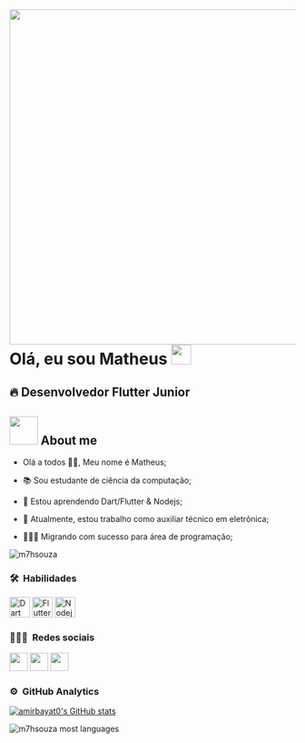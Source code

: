 <img align="right" height="590em" src="https://raw.githubusercontent.com/gist/m7hsouza/edac13a9b9640467eda1f359ffc00984/raw/c3c7b5f00e20bfe156a351a4629062734450b35f/githubcard.svg"/>

<h1>Olá, eu sou Matheus <img src="https://media.giphy.com/media/hvRJCLFzcasrR4ia7z/giphy.gif" width="35"></h1>

<h2> 🔥 Desenvolvedor Flutter Junior </h2>

## <img src = "https://user-images.githubusercontent.com/63050133/156777293-72a6e681-2582-4a9d-ad92-09d1181d47c7.gif" width = 50px height = 50px>  About me

- Olá a todos 👋🏽, Meu nome é Matheus;

- 📚 Sou estudante de ciência da computação;

- 🌱 Estou aprendendo Dart/Flutter & Nodejs;

- 🔭 Atualmente, estou trabalho como auxiliar técnico em eletrônica;

- 🧑🏾‍💻 Migrando com sucesso para área de programação;

<img src="https://komarev.com/ghpvc/?username=m7hsouza&label=Profile%20views&color=8042fc&style=plastic" alt="m7hsouza" /> 

### 🛠 &nbsp;Habilidades

<p align="left">
<a href="https://dart.dev/" target="_blank" rel="noreferrer"><img src="https://raw.githubusercontent.com/danielcranney/readme-generator/main/public/icons/skills/dart-colored.svg" width="36" height="36" alt="Dart" /></a>
<a href="https://flutter.dev/" target="_blank" rel="noreferrer"><img src="https://raw.githubusercontent.com/danielcranney/readme-generator/main/public/icons/skills/flutter-colored.svg" width="36" height="36" alt="Flutter" /></a>
<a href="https://nodejs.org/" target="_blank" rel="noreferrer"><img src="https://raw.githubusercontent.com/danielcranney/readme-generator/main/public/icons/skills/nodejs-colored.svg" width="36" height="36" alt="Nodejs" /></a>
</p>

### 👨🏽‍🦲 &nbsp;Redes sociais

<p align="left"> 
<a href="http://www.instagram.com/m7hsouza" target="_blank" rel="noreferrer"><img src="https://raw.githubusercontent.com/danielcranney/readme-generator/main/public/icons/socials/instagram.svg" width="32" height="32" /></a>
<a href="https://linkedin.com/in/m7hsouza" target="_blank" rel="noreferrer"><img src="https://raw.githubusercontent.com/danielcranney/readme-generator/main/public/icons/socials/linkedin.svg" width="32" height="32" /></a>
<a href="https://www.github.com/m7hsouza" target="_blank" rel="noreferrer"><img src="https://raw.githubusercontent.com/danielcranney/readme-generator/main/public/icons/socials/github.svg" width="32" height="32" /></a>
</p>


### ⚙️ &nbsp;GitHub Analytics

<a href="http://www.github.com/m7hsouza"><img src="https://github-readme-stats.vercel.app/api?username=m7hsouza&show_icons=true&hide=&count_private=true&title_color=8042fc&text_color=ffffff&icon_color=8042fc&bg_color=000000&hide_border=true&show_icons=true" alt="amirbayat0's GitHub stats" /></a>

<img src="https://github-readme-stats.vercel.app/api/top-langs/?username=m7hsouza&layout=compact&title_color=8042fc&text_color=ffffff&icon_color=8042fc&bg_color=000000&hide_border=true&show_icons=true" alt="m7hsouza most languages"/>
<br /><br /><br /><br /><br /><br />

